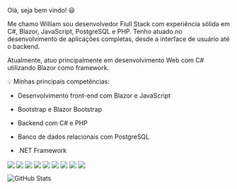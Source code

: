
Olá, seja bem vindo! 😃

Me chamo William sou desenvolvedor Fiull Stack com experiência sólida em C#, Blazor, JavaScript, PostgreSQL e PHP. Tenho atuado no desenvolvimento de aplicações completas, desde a interface de usuário até o backend.

Atualmente, atuo principalmente em desenvolvimento Web com C# utilizando Blazor como framework.

💡 Minhas principais competências:

- Desenvolvimento front-end com Blazor e JavaScript 

- Bootstrap e Blazor Bootstrap

- Backend com C# e PHP

- Banco de dados relacionais com PostgreSQL

- .NET Framework

<img align="center" src="https://img.shields.io/badge/C%23-239120?style=for-the-badge&logo=c-sharp&logoColor=white"/>
<img align="center" src="https://img.shields.io/badge/.NET-5C2D91?style=for-the-badge&logo=.net&logoColor=white"/>
<img align="center" src="https://img.shields.io/badge/JavaScript-F7DF1E?style=for-the-badge&logo=javascript&logoColor=black">
<img align="center" src="https://img.shields.io/badge/HTML5-E34F26?style=for-the-badge&logo=html5&logoColor=white"/>
<img align="center" src="https://img.shields.io/badge/CSS3-1572B6?style=for-the-badge&logo=css3&logoColor=white"/>
<img align="center"  src="https://img.shields.io/badge/React-20232A?style=for-the-badge&logo=react&logoColor=61DAFB"/>
<img align="center" src="https://img.shields.io/badge/PHP-777BB4?style=for-the-badge&logo=php&logoColor=white"/>
<img align="center"  src=" https://img.shields.io/badge/Bootstrap-563D7C?style=for-the-badge&logo=bootstrap&logoColor=white"/>
<img align="center" src="https://img.shields.io/badge/PostgreSQL-316192?style=for-the-badge&logo=postgresql&logoColor=white"/><br>

![GitHub Stats](https://github-readme-stats.vercel.app/api?username=Willg-hub&show_icons=true&theme=tokyonight)

